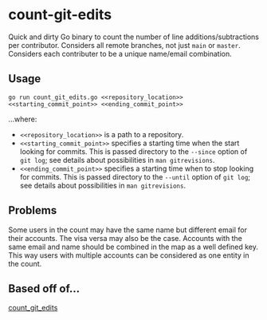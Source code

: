 # count-git-edits

Quick and dirty Go binary to count the number of line additions/subtractions per contributor.
Considers all remote branches, not just `main` or `master`.
Considers each contributer to be a unique name/email combination.

## Usage

```console
go run count_git_edits.go <<repository_location>> <<starting_commit_point>> <<ending_commit_point>>
```

...where:

- `<<repository_location>>` is a path to a repository.
- `<<starting_commit_point>>` specifies a starting time when the start looking for commits.
    This is passed directory to the `--since` option of `git log`; see details about possibilities in `man gitrevisions`.
- `<<ending_commit_point>>` specifies a starting time when to stop looking for commits.
    This is passed directory to the `--until` option of `git log`; see details about possibilities in `man gitrevisions`.

## Problems

Some users in the count may have the same name but different email for their accounts.
The visa versa may also be the case.
Accounts with the same email and name should be combined in the map as a well defined key.
This way users with multiple accounts can be considered as one entity in the count.

## Based off of...

[count_git_edits](https://github.com/kyledewey/count_git_edits)
